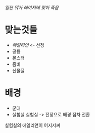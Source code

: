 *일단 뭐가 레이저에 맞아 죽음*

# 맞는것들
- *에일리언* <- 선정
- 공룡
- 몬스터
- 좀비
- 신물질

# 배경
- 군대
- 실험실
실험실 -> 전장으로 배경 점차 전환

실험실의 에일리언이 어지저찌 